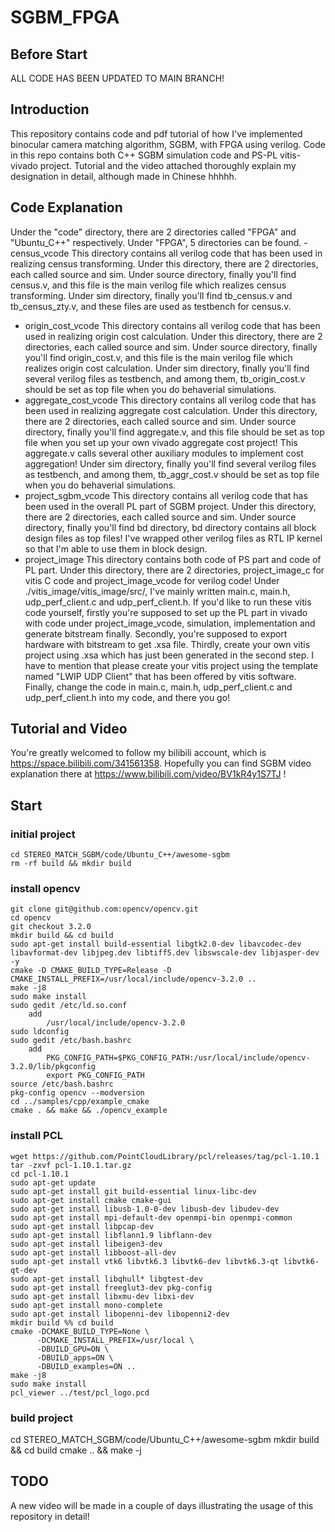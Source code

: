# SGBM_FPGA
## Before Start
ALL CODE HAS BEEN UPDATED TO MAIN BRANCH!
## Introduction
This repository contains code and pdf tutorial of how I've implemented binocular camera matching algorithm, SGBM, with FPGA using verilog. Code in this repo contains both C++ SGBM simulation code and PS-PL vitis-vivado project. Tutorial and the video attached thoroughly explain my designation in detail, although made in Chinese hhhhh.
## Code Explanation
Under the "code" directory, there are 2 directories called "FPGA" and "Ubuntu_C++" respectively. Under "FPGA", 5 directories can be found.
-census_vcode
This directory contains all verilog code that has been used in realizing census transforming. Under this directory, there are 2 directories, each called source and sim. Under source directory, finally you'll find census.v, and this file is the main verilog file which realizes census transforming. Under sim directory, finally you'll find tb_census.v and tb_census_zty.v, and these files are used as testbench for census.v.
- origin_cost_vcode
This directory contains all verilog code that has been used in realizing origin cost calculation. Under this directory, there are 2 directories, each called source and sim. Under source directory, finally you'll find origin_cost.v, and this file is the main verilog file which realizes origin cost calculation. Under sim directory, finally you'll find several verilog files as testbench, and among them, tb_origin_cost.v should be set as top file when you do behaverial simulations.
- aggregate_cost_vcode
This directory contains all verilog code that has been used in realizing aggregate cost calculation. Under this directory, there are 2 directories, each called source and sim. Under source directory, finally you'll find aggregate.v, and this file should be set as top file when you set up your own vivado aggregate cost project! This aggregate.v calls several other auxiliary modules to implement cost aggregation! Under sim directory, finally you'll find several verilog files as testbench, and among them, tb_aggr_cost.v should be set as top file when you do behaverial simulations.
- project_sgbm_vcode
This directory contains all verilog code that has been used in the overall PL part of SGBM project. Under this directory, there are 2 directories, each called source and sim. Under source directory, finally you'll find bd directory, bd directory contains all block design files as top files! I've wrapped other verilog files as RTL IP kernel so that I'm able to use them in block design.
- project_image
This directory contains both code of PS part and code of PL part. Under this directory, there are 2 directories, project_image_c for vitis C code and project_image_vcode for verilog code! Under ./vitis_image/vitis_image/src/, I've mainly written main.c, main.h, udp_perf_client.c and udp_perf_client.h. If you'd like to run these vitis code yourself, firstly you're supposed to set up the PL part in vivado with code under project_image_vcode, simulation, implementation and generate bitstream finally. Secondly, you're supposed to export hardware with bitstream to get .xsa file. Thirdly, create your own vitis project using .xsa which has just been generated in the second step. I have to mention that please create your vitis project using the template named "LWIP UDP Client" that has been offered by vitis software. Finally, change the code in main.c, main.h, udp_perf_client.c and udp_perf_client.h into my code, and there you go!
## Tutorial and Video
You're greatly welcomed to follow my bilibili account, which is https://space.bilibili.com/341561358. Hopefully you can find SGBM video explanation there at https://www.bilibili.com/video/BV1kR4y1S7TJ !
## Start
### initial project
```
cd STEREO_MATCH_SGBM/code/Ubuntu_C++/awesome-sgbm
rm -rf build && mkdir build
```
### install opencv
```
git clone git@github.com:opencv/opencv.git
cd opencv
git checkout 3.2.0
mkdir build && cd build
sudo apt-get install build-essential libgtk2.0-dev libavcodec-dev libavformat-dev libjpeg.dev libtiff5.dev libswscale-dev libjasper-dev -y
cmake -D CMAKE_BUILD_TYPE=Release -D CMAKE_INSTALL_PREFIX=/usr/local/include/opencv-3.2.0 ..
make -j8
sudo make install
sudo gedit /etc/ld.so.conf
    add
        /usr/local/include/opencv-3.2.0
sudo ldconfig
sudo gedit /etc/bash.bashrc
    add
        PKG_CONFIG_PATH=$PKG_CONFIG_PATH:/usr/local/include/opencv-3.2.0/lib/pkgconfig
        export PKG_CONFIG_PATH
source /etc/bash.bashrc
pkg-config opencv --modversion
cd ../samples/cpp/example_cmake
cmake . && make && ./opencv_example
```
### install PCL
```
wget https://github.com/PointCloudLibrary/pcl/releases/tag/pcl-1.10.1
tar -zxvf pcl-1.10.1.tar.gz
cd pcl-1.10.1
sudo apt-get update
sudo apt-get install git build-essential linux-libc-dev
sudo apt-get install cmake cmake-gui 
sudo apt-get install libusb-1.0-0-dev libusb-dev libudev-dev
sudo apt-get install mpi-default-dev openmpi-bin openmpi-common
sudo apt-get install libpcap-dev
sudo apt-get install libflann1.9 libflann-dev
sudo apt-get install libeigen3-dev
sudo apt-get install libboost-all-dev
sudo apt-get install vtk6 libvtk6.3 libvtk6-dev libvtk6.3-qt libvtk6-qt-dev 
sudo apt-get install libqhull* libgtest-dev
sudo apt-get install freeglut3-dev pkg-config
sudo apt-get install libxmu-dev libxi-dev 
sudo apt-get install mono-complete
sudo apt-get install libopenni-dev libopenni2-dev
mkdir build %% cd build
cmake -DCMAKE_BUILD_TYPE=None \
      -DCMAKE_INSTALL_PREFIX=/usr/local \
      -DBUILD_GPU=ON \
      -DBUILD_apps=ON \
      -DBUILD_examples=ON ..
make -j8
sudo make install
pcl_viewer ../test/pcl_logo.pcd
```
### build project
cd STEREO_MATCH_SGBM/code/Ubuntu_C++/awesome-sgbm
mkdir build && cd build
cmake .. && make -j
## TODO
A new video will be made in a couple of days illustrating the usage of this repository in detail!
